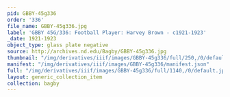 ```yaml
---
pid: GBBY-45g336
order: '336'
file_name: GBBY-45g336.jpg
label: 'GBBY 45G/336: Football Player: Harvey Brown - c1921-1923'
_date: 1921-1923
object_type: glass plate negative
source: http://archives.nd.edu/Bagby/GBBY-45g336.jpg
thumbnail: "/img/derivatives/iiif/images/GBBY-45g336/full/250,/0/default.jpg"
manifest: "/img/derivatives/iiif/images/GBBY-45g336/manifest.json"
full: "/img/derivatives/iiif/images/GBBY-45g336/full/1140,/0/default.jpg"
layout: generic_collection_item
collection: bagby
---
```

